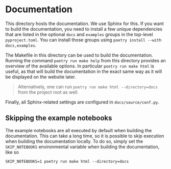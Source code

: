# Documentation

This directory hosts the documentation. 
We use Sphinx for this.
If you want to build the documentation, you need to install a few unique dependencies that are listed in the optional `docs` and `examples` groups in the top-level `pyproject.toml`.
You can install those groups using `poetry install --with docs,examples`.

The Makefile in this directory can be used to build the documentation.
Running the command `poetry run make help` from this directory provides an overview of the available options.
In particular `poetry run make html` is useful, as that will build the documentation in the exact same way as it will be displayed on the website later.

> Alternatively, one can run `poetry run make html --directory=docs` from the project root as well.

Finally, all Sphinx-related settings are configured in `docs/source/conf.py`.

## Skipping the example notebooks

The example notebooks are all executed by default when building the documentation.
This can take a long time, so it is possible to skip execution when building the documentation locally.
To do so, simply set the `SKIP_NOTEBOOKS` environmental variable when building the documentation, like so
```shell
SKIP_NOTEBOOKS=1 poetry run make html --directory=docs
```
